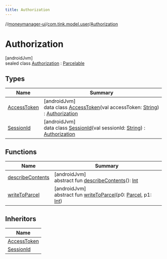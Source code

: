 ```yaml
---
title: Authorization
---
```

//[moneymanager-ui](../../../index.html)/[com.tink.model.user](../index.html)/[Authorization](index.html)



# Authorization



[androidJvm]\
sealed class [Authorization](index.html) : [Parcelable](https://developer.android.com/reference/kotlin/android/os/Parcelable.html)



## Types


| Name | Summary |
|---|---|
| [AccessToken](-access-token/index.html) | [androidJvm]<br>data class [AccessToken](-access-token/index.html)(val accessToken: [String](https://kotlinlang.org/api/latest/jvm/stdlib/kotlin/-string/index.html)) : [Authorization](index.html) |
| [SessionId](-session-id/index.html) | [androidJvm]<br>data class [SessionId](-session-id/index.html)(val sessionId: [String](https://kotlinlang.org/api/latest/jvm/stdlib/kotlin/-string/index.html)) : [Authorization](index.html) |


## Functions


| Name | Summary |
|---|---|
| [describeContents](../../com.tink.service.provider/-provider-filter/index.html#-1578325224%2FFunctions%2F1000845458) | [androidJvm]<br>abstract fun [describeContents](../../com.tink.service.provider/-provider-filter/index.html#-1578325224%2FFunctions%2F1000845458)(): [Int](https://kotlinlang.org/api/latest/jvm/stdlib/kotlin/-int/index.html) |
| [writeToParcel](../../com.tink.service.provider/-provider-filter/index.html#-1754457655%2FFunctions%2F1000845458) | [androidJvm]<br>abstract fun [writeToParcel](../../com.tink.service.provider/-provider-filter/index.html#-1754457655%2FFunctions%2F1000845458)(p0: [Parcel](https://developer.android.com/reference/kotlin/android/os/Parcel.html), p1: [Int](https://kotlinlang.org/api/latest/jvm/stdlib/kotlin/-int/index.html)) |


## Inheritors


| Name |
|---|
| [AccessToken](-access-token/index.html) |
| [SessionId](-session-id/index.html) |

